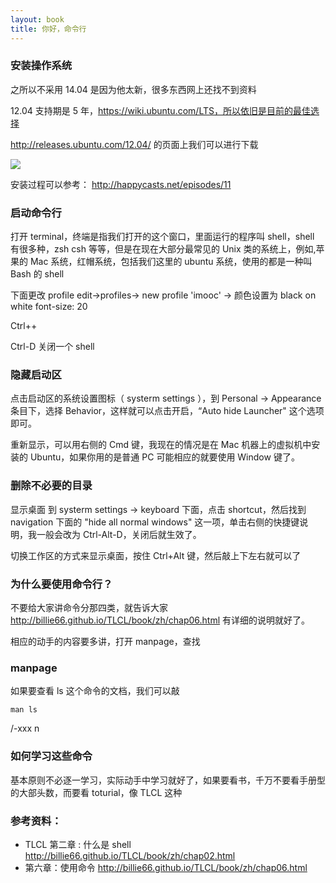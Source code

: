 ```yaml
---
layout: book
title: 你好，命令行
---
```


### 安装操作系统

之所以不采用 14.04 是因为他太新，很多东西网上还找不到资料

12.04 支持期是 5 年，https://wiki.ubuntu.com/LTS，所以依旧是目前的最佳选择

<http://releases.ubuntu.com/12.04/> 的页面上我们可以进行下载

![](http://media.happycasts.net/pic/lgcb/ubuntu.png)

安装过程可以参考：
http://happycasts.net/episodes/11

### 启动命令行

打开 terminal，终端是指我们打开的这个窗口，里面运行的程序叫 shell，shell 有很多种，zsh csh 等等，但是在现在大部分最常见的 Unix 类的系统上，例如,苹果的 Mac 系统，红帽系统，包括我们这里的 ubuntu 系统，使用的都是一种叫 Bash 的 shell

下面更改 profile
edit->profiles-> new profile 'imooc' ->
颜色设置为 black on white
font-size: 20

Ctrl++

Ctrl-D 关闭一个 shell


### 隐藏启动区

点击启动区的系统设置图标（ systerm settings ），到 Personal -> Appearance 条目下，选择 Behavior，这样就可以点击开启，“Auto hide Launcher" 这个选项即可。

重新显示，可以用右侧的 Cmd 键，我现在的情况是在 Mac 机器上的虚拟机中安装的 Ubuntu，如果你用的是普通 PC 可能相应的就要使用 Window 键了。


### 删除不必要的目录

显示桌面  到 systerm settings -> keyboard 下面，点击 shortcut，然后找到 navigation 下面的 "hide all normal windows" 这一项，单击右侧的快捷键说明，我一般会改为 Ctrl-Alt-D，关闭后就生效了。

切换工作区的方式来显示桌面，按住 Ctrl+Alt 键，然后敲上下左右就可以了



### 为什么要使用命令行？

不要给大家讲命令分那四类，就告诉大家
http://billie66.github.io/TLCL/book/zh/chap06.html 有详细的说明就好了。

相应的动手的内容要多讲，打开 manpage，查找

### manpage

如果要查看 ls 这个命令的文档，我们可以敲

```
man ls
```

/-xxx n


### 如何学习这些命令

基本原则不必逐一学习，实际动手中学习就好了，如果要看书，千万不要看手册型的大部头数，而要看 toturial，像 TLCL 这种


### 参考资料：

- TLCL 第二章 : 什么是 shell <http://billie66.github.io/TLCL/book/zh/chap02.html>
- 第六章：使用命令 <http://billie66.github.io/TLCL/book/zh/chap06.html>
